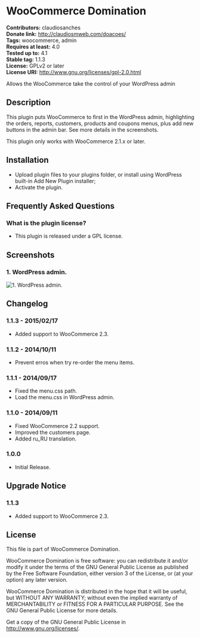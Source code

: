 # WooCommerce Domination #
**Contributors:** claudiosanches  
**Donate link:** http://claudiosmweb.com/doacoes/  
**Tags:** woocommerce, admin  
**Requires at least:** 4.0  
**Tested up to:** 4.1  
**Stable tag:** 1.1.3  
**License:** GPLv2 or later  
**License URI:** http://www.gnu.org/licenses/gpl-2.0.html  

Allows the WooCommerce take the control of your WordPress admin

## Description ##

This plugin puts WooCommerce to first in the WordPress admin, highlighting the orders, reports, customers, products and coupons menus, plus add new buttons in the admin bar.
See more details in the screenshots.

This plugin only works with WooCommerce 2.1.x or later.

## Installation ##

* Upload plugin files to your plugins folder, or install using WordPress built-in Add New Plugin installer;
* Activate the plugin.

## Frequently Asked Questions ##

### What is the plugin license? ###

* This plugin is released under a GPL license.

## Screenshots ##

### 1. WordPress admin. ###
![1. WordPress admin.](http://ps.w.org/woocommerce-domination/assets/screenshot-1.png)


## Changelog ##

### 1.1.3 - 2015/02/17 ###

* Added support to WooCommerce 2.3.

### 1.1.2 - 2014/10/11 ###

* Prevent erros when try re-order the menu items.

### 1.1.1 - 2014/09/17 ###

* Fixed the menu.css path.
* Load the menu.css in WordPress admin.

### 1.1.0 - 2014/09/11 ###

* Fixed WooCommerce 2.2 support.
* Improved the customers page.
* Added ru_RU translation.

### 1.0.0 ###

* Initial Release.

## Upgrade Notice ##

### 1.1.3 ###

* Added support to WooCommerce 2.3.

## License ##

This file is part of WooCommerce Domination.

WooCommerce Domination is free software: you can redistribute it and/or modify it under the terms of the GNU General Public License as published
by the Free Software Foundation, either version 3 of the License, or (at your option) any later version.

WooCommerce Domination is distributed in the hope that it will be useful, but WITHOUT ANY WARRANTY; without even the implied warranty of
MERCHANTABILITY or FITNESS FOR A PARTICULAR PURPOSE. See the GNU General Public License for more details.

Get a copy of the GNU General Public License in <http://www.gnu.org/licenses/>.
